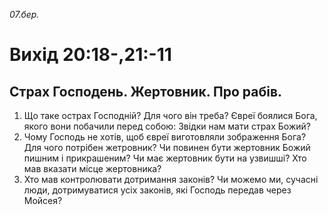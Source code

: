 
_07.бер._

# Вихід 20:18-,21:-11

## Страх Господень. Жертовник. Про рабів.
1. Що таке острах Господній? Для чого він треба? Євреї боялися Бога, якого вони побачили перед собою: Звідки нам мати страх Божий?
2. Чому Господь не хотів, щоб євреї виготовляли зображення Бога? Для чого потрібен жетровник? Чи повинен бути жертовник Божий пишним і прикрашеним? Чи має жертовник бути на узвишші? Хто мав вказати місце жертовника?
3. Хто мав контролювати дотримання законів? Чи можемо ми, сучасні люди, дотримуватися усіх законів, які Господь передав через Мойсея?
